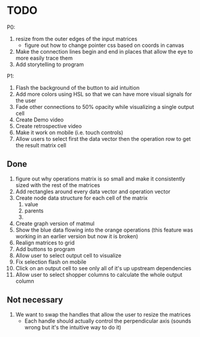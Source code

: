 # TODO
P0:
1. resize from the outer edges of the input matrices
    - figure out how to change pointer css based on coords in canvas
1. Make the connection lines begin and end in places that allow the eye to more easily trace them
1. Add storytelling to program

P1:
1. Flash the background of the button to aid intuition
1. Add more colors using HSL so that we can have more visual signals for the user
1. Fade other connections to 50% opacity while visualizing a single output cell
1. Create Demo video
1. Create retrospective video
1. Make it work on mobile (i.e. touch controls)
1. Allow users to select first the data vector then the operation row to get the result matrix cell


## Done
1. figure out why operations matrix is so small and make it consistently sized with the rest of the matrices
1. Add rectangles around every data vector and operation vector
1. Create node data structure for each cell of the matrix
    1. value
    1. parents
    1. 
1. Create graph version of matmul
1. Show the blue data flowing into the orange operations (this feature was working in an earlier version but now it is broken)
1. Realign matrices to grid
1. Add buttons to program
1. Allow user to select output cell to visualize
1. Fix selection flash on mobile
1. Click on an output cell to see only all of it's up upstream dependencies
1. Allow user to select shopper columns to calculate the whole output column

## Not necessary
1. We want to swap the handles that allow the user to resize the matrices
    - Each handle should actually control the perpendicular axis (sounds wrong but it's the intuitive way to do it)